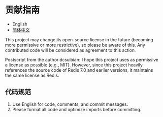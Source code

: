 # 贡献指南

* English
* [简体中文](./CONTRIBUTING.zh-CN.md)

This project may change its open-source license in the future (becoming more permissive or more restrictive), so please be aware of this. Any contributed code will be considered as agreement to this action.

Postscript from the author dcsuibian: I hope this project uses as permissive a license as possible (e.g., MIT). However, since this project heavily references the source code of Redis 7.0 and earlier versions, it maintains the same license as Redis.

## 代码规范

1. Use English for code, comments, and commit messages.
2. Please format all code and optimize imports before committing.

